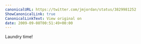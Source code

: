 ```yaml
---
canonicalURL: https://twitter.com/jmjordan/status/3829981252
ShowCanonicalLink: true
CanonicalLinkText: View original on
date: 2009-09-08T00:51:49+00:00
---
```

Laundry time!
